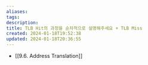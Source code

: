 ```yaml
---
aliases: 
tags: 
description:
title: TLB Hit의 과정을 순차적으로 설명해주세요 + TLB Miss
created: 2024-01-18T19:52:38
updated: 2024-01-18T20:36:55
---
```

- [[9.6. Address Translation]] 
